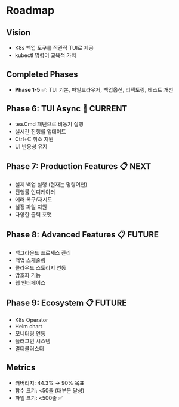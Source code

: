 # Roadmap

## Vision
- K8s 백업 도구를 직관적 TUI로 제공
- kubectl 명령어 교육적 가치

## Completed Phases
- **Phase 1-5** ✅: TUI 기본, 파일브라우저, 백업옵션, 리팩토링, 테스트 개선

## Phase 6: TUI Async 🔄 CURRENT
- tea.Cmd 패턴으로 비동기 실행
- 실시간 진행률 업데이트
- Ctrl+C 취소 지원
- UI 반응성 유지

## Phase 7: Production Features 📋 NEXT
- 실제 백업 실행 (현재는 명령어만)
- 진행률 인디케이터
- 에러 복구/재시도
- 설정 파일 지원
- 다양한 출력 포맷

## Phase 8: Advanced Features 📋 FUTURE
- 백그라운드 프로세스 관리
- 백업 스케줄링
- 클라우드 스토리지 연동
- 암호화 기능
- 웹 인터페이스

## Phase 9: Ecosystem 📋 FUTURE
- K8s Operator
- Helm chart
- 모니터링 연동
- 플러그인 시스템
- 멀티클러스터

## Metrics
- 커버리지: 44.3% → 90% 목표
- 함수 크기: <50줄 (대부분 달성)
- 파일 크기: <500줄 ✅
